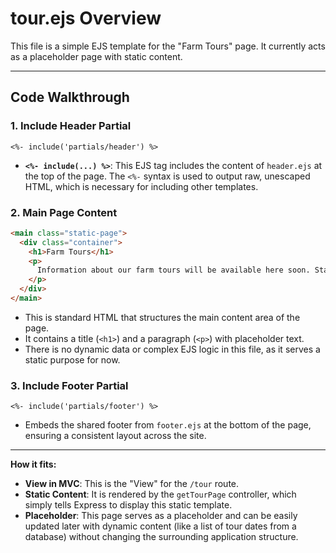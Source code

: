 # tour.ejs Overview

This file is a simple EJS template for the "Farm Tours" page. It currently acts as a placeholder page with static content.

---

## Code Walkthrough

### 1. Include Header Partial
```ejs
<%- include('partials/header') %>
```
- **`<%- include(...) %>`**: This EJS tag includes the content of `header.ejs` at the top of the page. The `<%-` syntax is used to output raw, unescaped HTML, which is necessary for including other templates.

### 2. Main Page Content
```html
<main class="static-page">
  <div class="container">
    <h1>Farm Tours</h1>
    <p>
      Information about our farm tours will be available here soon. Stay tuned!
    </p>
  </div>
</main>
```
- This is standard HTML that structures the main content area of the page.
- It contains a title (`<h1>`) and a paragraph (`<p>`) with placeholder text.
- There is no dynamic data or complex EJS logic in this file, as it serves a static purpose for now.

### 3. Include Footer Partial
```ejs
<%- include('partials/footer') %>
```
- Embeds the shared footer from `footer.ejs` at the bottom of the page, ensuring a consistent layout across the site.

---

**How it fits:**
- **View in MVC**: This is the "View" for the `/tour` route.
- **Static Content**: It is rendered by the `getTourPage` controller, which simply tells Express to display this static template.
- **Placeholder**: This page serves as a placeholder and can be easily updated later with dynamic content (like a list of tour dates from a database) without changing the surrounding application structure. 